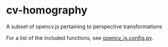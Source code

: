 # cv-homography

A subset of opencv.js pertaining to perspective transformations

For a list of the included functions, see [opencv_js.config.py](opencv_js.config.py).
